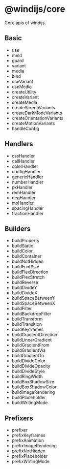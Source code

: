 # @windijs/core

Core apis of windijs.

## Basic

- use
- meld
- guard
- variant
- media
- bind
- useVariant
- useMedia
- createUtility
- createVariant
- createMedia
- createScreenVariants
- createDarkModeVariants
- createOrientationVariants
- createMotionVariants
- handleConfig

## Handlers

- cssHandler
- callHandler
- colorHandler
- configHandler
- genericHandler
- numberHandler
- pxHandler
- remHandler
- degHandler
- msHandler
- spacingHandler
- fractionHandler

## Builders

- buildProperty
- buildStatic
- buildColor
- buildContainer
- buildNotHidden
- buildFontSize
- buildFlexDirection
- buildFlexStretch
- buildReverse
- buildDivideY
- buildDivideX
- buildSpaceBetweenY
- buildSpaceBetweenX
- buildFilter
- buildBackdropFilter
- buildTransform
- buildTransition
- buildKeyframes
- buildGradientDirection
- buildLinearGradient
- buildGradientFrom
- buildGradientVia
- buildGradientTo
- buildDivideColor
- buildDivideOpacity
- buildDivideStyle
- buildRingWidth
- buildBoxShadowSize
- buildBoxShadowColor
- buildImageRendering
- buildPlaceholder
- buildWritingMode

## Prefixers

- prefixer
- prefixKeyframes
- prefixAnimation
- prefixImageRendering
- prefixNotHidden
- prefixPlaceholder
- prefixWritingMode